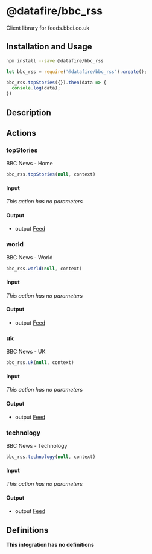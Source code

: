 # @datafire/bbc_rss

Client library for feeds.bbci.co.uk

## Installation and Usage
```bash
npm install --save @datafire/bbc_rss
```
```js
let bbc_rss = require('@datafire/bbc_rss').create();

bbc_rss.topStories({}).then(data => {
  console.log(data);
})
```

## Description



## Actions

### topStories
BBC News - Home


```js
bbc_rss.topStories(null, context)
```

#### Input
*This action has no parameters*

#### Output
* output [Feed](#feed)

### world
BBC News - World


```js
bbc_rss.world(null, context)
```

#### Input
*This action has no parameters*

#### Output
* output [Feed](#feed)

### uk
BBC News - UK


```js
bbc_rss.uk(null, context)
```

#### Input
*This action has no parameters*

#### Output
* output [Feed](#feed)

### technology
BBC News - Technology


```js
bbc_rss.technology(null, context)
```

#### Input
*This action has no parameters*

#### Output
* output [Feed](#feed)



## Definitions

**This integration has no definitions**
